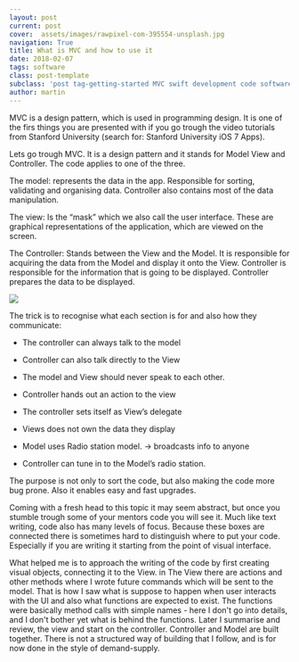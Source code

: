 ```yaml
---
layout: post
current: post
cover:  assets/images/rawpixel-com-395554-unsplash.jpg
navigation: True
title: What is MVC and how to use it
date: 2018-02-07
tags: software
class: post-template
subclass: 'post tag-getting-started MVC swift development code software'
author: martin
---
```



MVC is a design pattern, which is used in programming design. It is one of the firs things you are presented with if you go trough the video tutorials from Stanford University (search for: Stanford University iOS 7 Apps).

Lets go trough MVC. It is a design pattern and it stands for Model View and Controller. The code applies to one of the three.

The model:
represents the data in the app. Responsible for sorting, validating and organising data. Controller also contains most of the data manipulation.

The view:
Is the “mask” which we also call the user interface. These are graphical representations of the application, which are viewed on the screen.

The Controller:
Stands between the View and the Model. It is responsible for acquiring the data from the Model and display it onto the View. Controller is responsible for the information that is going to be displayed. Controller prepares the data to be displayed.

![](https://dl.dropboxusercontent.com/s/argf4b0dtchca4r/MVC.png)

The trick is to recognise what each section is for and also how they communicate:
- The controller can always talk to the model

- Controller can also talk directly to the View

- The model and View should never speak to each other.

- Controller hands out an action to the view

- The controller sets itself as View’s delegate 

- Views does not own the data they display

- Model uses Radio station model. -> broadcasts info to anyone

- Controller can tune in to the Model’s radio station.


The purpose is not only to sort the code, but also making the code more bug prone. Also it enables easy and fast upgrades.

Coming with a fresh head to this topic it may seem abstract, but once you stumble trough some of your mentors code you will see it. Much like text writing, code also has many levels of focus.
Because these boxes are connected there is sometimes hard to distinguish where to put your code. Especially if you are writing it starting from the point of visual interface.

What helped me is to approach the writing of the code by first creating visual objects, connecting it to the View. in The View there are actions and other methods where I wrote future commands which will be sent to the model. That is how I saw what is suppose to happen when user interacts with the UI and also what functions are expected to exist. The functions were basically method calls with simple names - here I don't go into details, and I don't bother yet what is behind the functions.
Later I summarise and review, the view and start on the controller. Controller and Model are built together. There is not a structured way of building that I follow, and is for now done in the style of demand-supply.
